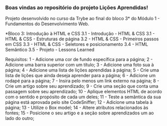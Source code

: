 ### Boas vindas ao repositório do projeto Lições Aprendidas!

Projeto desenvolvido no curso da Trybe ao final do bloco 3* do Módulo 1 - Fundamentos do Desenvolvimento Web.

*Bloco 3: Introdução à HTML e CSS
 3.1 - Introdução - HTML & CSS
 3.1 - HTML & CSS - Estruturas de página
 3.2 - HTML & CSS - Primeiros passos em CSS
 3.3 - HTML & CSS - Seletores e posicionamento
 3.4 - HTML Semântico
 3.5 - Projeto - Lessons Learned

Requisitos:
1 - Adicione uma cor de fundo específica para a página;
2 - Adicione uma barra superior com um título;
3 - Adicione uma foto sua à página;
4 - Adicione uma lista de lições aprendidas à página;
5 - Crie uma lista de lições que ainda deseja aprender para a página;
6 - Adicione um rodapé para a página;
7 - Insira pelo menos um link externo na página;
8 - Crie um artigo sobre seu aprendizado;
9 - Crie uma seção que conta uma passagem sobre seu aprendizado;
10 - Aplique elementos HTML de acordo com o sentido e propósito de cada um deles;
11 - Teste a semântica da sua página está aprovada pelo site CodeSniffer;
12 - Adicione uma tabela à página;
13 - Utilize o Box model;
14 - Altere atributos relacionados às fontes;
15 - Posicione o seu artigo e a seção sobre aprendizados um ao lado do outro;
